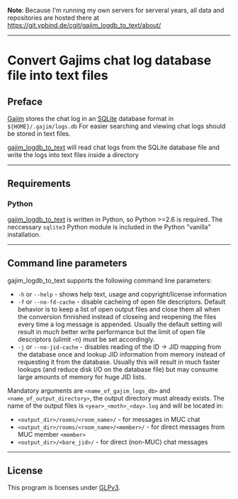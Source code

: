 **__Note__**: Because I'm running my own servers for serveral years, all data and repositories are hosted there
at <https://git.ypbind.de/cgit/gajim_logdb_to_text/about/>

---

Convert Gajims chat log database file into text files
==================================================================

## Preface
[Gajim](https://gajim.org/) stores the chat log in an [SQLite](https://sqlite.org) database format in `${HOME}/.gajim/logs.db`
For easier searching and viewing chat logs should be stored in text files.

[gajim\_logdb\_to\_text](https://git.ypbind.de/cgit/gajim_logdb_to_text/) will read chat logs from the SQLite database file and write the logs
into text files inside a directory

---

## Requirements
### Python
[gajim\_logdb\_to\_text](https://git.ypbind.de/cgit/gajim_logdb_to_text/) is written in Python, so Python >=2.6 is required.
The neccessary `sqlite3` Python module is included in the Python "vanilla" installation.

---

## Command line parameters
gajim\_logdb\_to\_text supports the following command line parameters:

  * `-h` or `--help` - shows help text, usage and copyright/license information
  * `-f` or `--no-fd-cache` - disable cacheing of open file descriptors. Default behavior is to keep a list of open output files and close them all when the conversion finnished instead of closeing and reopening the files every time a log message is appended. Usually the default setting will result in _much_ better write performance but the limit of open file descriptors (ulimit -n) must be set accordingly.
  * `-j` or `--no-jid-cache` - disables reading of the ID -> JID mapping from the database once and lookup JID information from memory instead of requesting it from the database. Usually this will result in much faster lookups (and reduce disk I/O on the database file) but may consume large amounts of memory for huge JID lists.

Mandatory arguments are `<name_of_gajim_logs_db>` and `<name_of_output_directory>`, the output directory must already exists.
The name of the output files is `<year>_<moth>_<day>.log` and will be located in:

  * `<output_dir>/rooms/<room_name>/` - for messages in MUC chat
  * `<output_dir>/rooms/<room_name>/<member>/` - for direct messages from MUC member `<member>`
  * `<output_dir>/<bare_jid>/` - for direct (non-MUC) chat messages

---

## License
This program is licenses under [GLPv3](http://www.gnu.org/copyleft/gpl.html).


